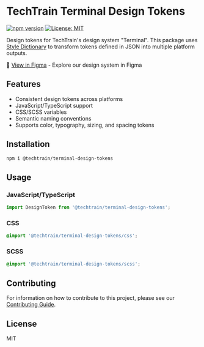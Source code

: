 # TechTrain Terminal Design Tokens

[![npm version](https://badge.fury.io/js/%40techtrain%2Fterminal-design-tokens.svg)](https://badge.fury.io/js/%40techtrain%2Fterminal-design-tokens)
[![License: MIT](https://img.shields.io/badge/License-MIT-yellow.svg)](https://opensource.org/licenses/MIT)

Design tokens for TechTrain's design system "Terminal". This package uses [Style Dictionary](https://styledictionary.com/) to transform tokens defined in JSON into multiple platform outputs.

🎨 [View in Figma](https://www.figma.com/community/file/1472050808130527580/techtrain-terminal-design-system) - Explore our design system in Figma

## Features

- Consistent design tokens across platforms
- JavaScript/TypeScript support
- CSS/SCSS variables
- Semantic naming conventions
- Supports color, typography, sizing, and spacing tokens

## Installation

```bash
npm i @techtrain/terminal-design-tokens
```

## Usage

### JavaScript/TypeScript

```typescript
import DesignToken from '@techtrain/terminal-design-tokens';
```

### CSS

```css
@import '@techtrain/terminal-design-tokens/css';
```

### SCSS

```scss
@import '@techtrain/terminal-design-tokens/scss';
```

## Contributing

For information on how to contribute to this project, please see our [Contributing Guide](CONTRIBUTING.md).

## License

MIT
